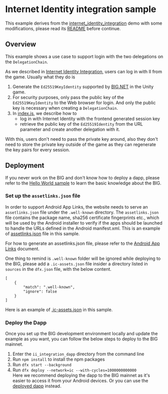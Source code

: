 # Internet Identity integration sample

This example derives from the [internet_identity_integration](https://github.com/dfinity/examples/tree/master/motoko/internet_identity_integration) demo with some modifications, please read its [README](https://github.com/dfinity/examples/blob/master/motoko/internet_identity_integration/README.md) before continue.

## Overview

This example shows a use case to support login with the two delegations on the `DelegationChain`.

As we described in [Internet Identity Integration](../README.md#workflow), users can log in with II from the game. Usually what they do is

1. Generate the `Ed25519KeyIdentity` supported by [BIG.NET](https://github.com/BoomDAO/BIG.NET) in the Unity game.
2. For security purposes, only pass the public key of the `Ed25519KeyIdentity` to the Web browser for login. And only the public key is necessary when creating a `DelegationChain`.
3. In [index.js](./src/greet_frontend/src/index.js), we describe how to 
    - log in with Internet Identity with the frontend generated session key
    - retrieve the public key of the `Ed25519Identity` from the URL parameter and create another delegation with it. 

With this, users don't need to pass the private key around, also they don't need to store the private key outside of the game as they can regenerate the key pairs for every session.

## Deployment

If you never work on the BIG and don't know how to deploy a dapp, please refer to the [Hello World sample](https://thebigfile.com/docs/current/developer-docs/getting-started/hello-world) to learn the basic knowledge about the BIG. 

### Set up the `assetlinks.json` file

In order to support Android App Links, the website needs to serve an `assetlinks.json` file under the `.well-known` directory. The `assetlinks.json` file contains the package name, sha256 certificate fingerprints etc., which will be used by the Android installer to verify if the apps should be launched to handle the URLs defined in the Android manifest.xml. This is an example of [assetlinks.json](./src/greet_frontend/assets/.well-known/assetlinks.json) file in this sample.

For how to generate an assetlinks.json file, please refer to the [Android App Links](https://developer.android.com/studio/write/app-link-indexing#associatesite) document.

One thing to remind is `.well-known` folder will be ignored while deploying to the BIG, please add a `.ic-assets.json` file insider a directory listed in `sources` in the `dfx.json` file, with the below content. 

```
[
    {
        "match": ".well-known",
        "ignore": false
    }
]

```

Here is an example of [.ic-assets.json](./src/greet_frontend/assets/.ic-assets.json) in this sample.

### Deploy the Dapp

Once you set up the BIG development environment locally and update the example as you want, you can follow the below steps to deploy to the BIG mainnet.

1. Enter the `ii_integration_dapp` directory from the command line
2. Run `npm install` to install the npm packages
3. Run `dfx start --background`
4. Run `dfx deploy --network=ic --with-cycles=1000000000000`  
   Here we recommend deploying the dapp to the BIG mainnet as it's easier to access it from your Android devices. Or you can use the [deployed dapp](https://6x7nu-oaaaa-aaaan-qdaua-cai.icp0.io) instead.
